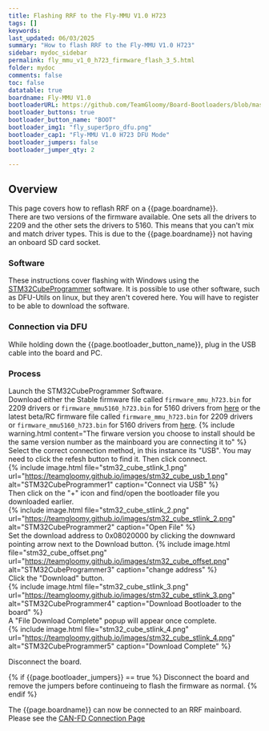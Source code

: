 ```yaml
---
title: Flashing RRF to the Fly-MMU V1.0 H723
tags: []
keywords: 
last_updated: 06/03/2025
summary: "How to flash RRF to the Fly-MMU V1.0 H723"
sidebar: mydoc_sidebar
permalink: fly_mmu_v1_0_h723_firmware_flash_3_5.html
folder: mydoc
comments: false
toc: false
datatable: true
boardname: Fly-MMU V1.0
bootloaderURL: https://github.com/TeamGloomy/Board-Bootloaders/blob/master/STM32H723/Fly-Super5Pro-H723-Bootloader.bin
bootloader_buttons: true
bootloader_button_name: "BOOT"
bootloader_img1: "fly_super5pro_dfu.png"
bootloader_cap1: "Fly-MMU V1.0 H723 DFU Mode"
bootloader_jumpers: false
bootloader_jumper_qty: 2

---
```


## Overview

This page covers how to reflash RRF on a {{page.boardname}}.  
There are two versions of the firmware available. One sets all the drivers to 2209 and the other sets the drivers to 5160. This means that you can't mix and match driver types. This is due to the {{page.boardname}} not having an onboard SD card socket.  

### Software

These instructions cover flashing with Windows using the [STM32CubeProgrammer](https://www.st.com/en/development-tools/stm32cubeprog.html) software. It is possible to use other software, such as DFU-Utils on linux, but they aren't covered here. You will have to register to be able to download the software.  

### Connection via DFU

While holding down the {{page.bootloader_button_name}}, plug in the USB cable into the board and PC.

### Process

Launch the STM32CubeProgrammer Software.  
Download either the Stable firmware file called `firmware_mmu_h723.bin` for 2209 drivers or `firmware_mmu5160_h723.bin` for 5160 drivers from [here]({{site.latestStableFirmware}}/mainboard/fly) or the latest beta/RC firmware file called `firmware_mmu_h723.bin` for 2209 drivers or `firmware_mmu5160_h723.bin` for 5160 drivers from [here]({{site.latestBetaFirmware}}/mainboard/fly).
{% include warning.html content="The firware version you choose to install should be the same version number as the mainboard you are connecting it to" %}
Select the correct connection method, in this instance its "USB". You may need to click the refesh button to find it. Then click connect.  
{% include image.html file="stm32_cube_stlink_1.png" url="https://teamgloomy.github.io/images/stm32_cube_usb_1.png" alt="STM32CubeProgrammer1" caption="Connect via USB" %}  
Then click on the "+" icon and find/open the bootloader file you downloaded earlier.  
{% include image.html file="stm32_cube_stlink_2.png" url="https://teamgloomy.github.io/images/stm32_cube_stlink_2.png" alt="STM32CubeProgrammer2" caption="Open File" %}  
Set the download address to 0x08020000 by clicking the downward pointing arrow next to the Download button.
{% include image.html file="stm32_cube_offset.png" url="https://teamgloomy.github.io/images/stm32_cube_offset.png" alt="STM32CubeProgrammer3" caption="change address" %}  
Click the "Download" button.  
{% include image.html file="stm32_cube_stlink_3.png" url="https://teamgloomy.github.io/images/stm32_cube_stlink_3.png" alt="STM32CubeProgrammer4" caption="Download Bootloader to the board" %}  
A "File Download Complete" popup will appear once complete.  
{% include image.html file="stm32_cube_stlink_4.png" url="https://teamgloomy.github.io/images/stm32_cube_stlink_4.png" alt="STM32CubeProgrammer5" caption="Download Complete" %}  

Disconnect the board.  

{% if {{page.bootloader_jumpers}} == true %}
Disconnect the board and remove the jumpers before continueing to flash the firmware as normal.
{% endif %}

The {{page.boardname}} can now be connected to an RRF mainboard. Please see the [CAN-FD Connection Page](fly_mmu_v1_0_h723_can_fd_3_5.html)

